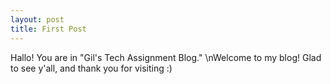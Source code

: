 ```yaml
---
layout: post
title: First Post
---
```


Hallo! You are in "Gil's Tech Assignment Blog." \nWelcome to my blog!
Glad to see y'all, and thank you for visiting :)
